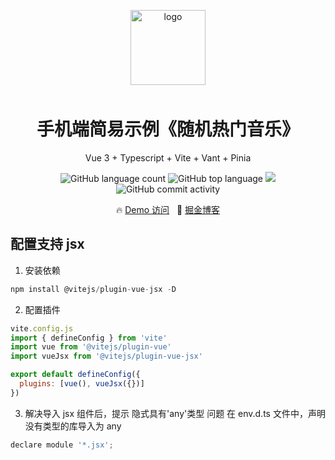 <p align="center">
    <img alt="logo" src="https://freely.vercel.app/favicon.ico" width="120" height="120" style="margin-bottom: 10px;">
</p>
<h1 align="center">手机端简易示例《随机热门音乐》</h1>

<p align="center">Vue 3 + Typescript + Vite + Vant + Pinia</p>

<p align="center">
    <img alt="GitHub language count" src="https://img.shields.io/github/languages/count/kingfront/vite_vue3_ts" />
    <img src="https://img.shields.io/github/languages/top/kingfront/vite_vue3_ts?style=flat-square&color=green"  alt="GitHub top language" />
    <img src="https://img.shields.io/badge/dynamic/json?color=green&label=github&query=%24.data.totalSubs&url=https%3A%2F%2Fapi.spencerwoo.com%2Fsubstats%2F%3Fsource%3Dgithub%26queryKey%3Dkingfront&style=flat-square&logo=github" />
    <img alt="GitHub commit activity" src="https://img.shields.io/github/commit-activity/m/kingfront/vite_vue3_ts?color=yellow">
</p>

<p align="center">
🔥 <a href="https://vite-vue3-ts.vercel.app/">Demo 访问</a>
&nbsp;
🌈 <a href="https://youzan.github.io/vant">掘金博客</a>
</p>

## 配置支持 jsx

1. 安装依赖

```js
npm install @vitejs/plugin-vue-jsx -D
```

2. 配置插件

```js
vite.config.js
import { defineConfig } from 'vite'
import vue from '@vitejs/plugin-vue'
import vueJsx from '@vitejs/plugin-vue-jsx'

export default defineConfig({
  plugins: [vue(), vueJsx({})]
})
```

3. 解决导入 jsx 组件后，提示 隐式具有'any'类型 问题
   在 env.d.ts 文件中，声明没有类型的库导入为 any

```js
declare module '*.jsx';
```
